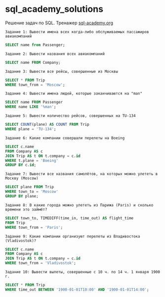 # sql_academy_solutions

Решение задач по SQL. Тренажер [sql-academy.org](https://sql-academy.org/ru/trainer)

`Задание 1: Вывести имена всех когда-либо обслуживаемых пассажиров авиакомпаний`
```sql
SELECT name from Passenger;
```

`Задание 2: Вывести названия всеx авиакомпаний`
```sql
SELECT name FROM Company;
```

`Задание 3: Вывести все рейсы, совершенные из Москвы`
```sql
SELECT * FROM Trip 
WHERE town_from = 'Moscow';
```

`Задание 4: Вывести имена людей, которые заканчиваются на "man"`
```sql
SELECT name FROM Passenger
WHERE name LIKE '%man';
```

`Задание 5: Вывести количество рейсов, совершенных на TU-134`
```sql
SELECT COUNT(plane) AS COUNT FROM Trip
WHERE plane = 'TU-134';
```

`Задание 6: Какие компании совершали перелеты на Boeing`
```sql
SELECT c.name
FROM Company AS c 
JOIN Trip AS t ON t.company = c.id
WHERE t.plane = 'Boeing'
GROUP BY c.id;
```

`Задание 7: Вывести все названия самолётов, на которых можно улететь в Москву (Moscow)`
```sql
SELECT plane FROM Trip
WHERE town_to = 'Moscow'
GROUP BY plane;
```

`Задание 8: В какие города можно улететь из Парижа (Paris) и сколько времени это займёт?`
```sql
SELECT town_to, TIMEDIFF(time_in, time_out) AS flight_time
FROM Trip
WHERE town_from = 'Paris';
```

`Задание 9: Какие компании организуют перелеты из Владивостока (Vladivostok)?`
```sql
SELECT c.name 
FROM Company AS c
JOIN Trip AS t ON t.company = c.id
WHERE town_from = 'Vladivostok';
```

`Задание 10: Вывести вылеты, совершенные с 10 ч. по 14 ч. 1 января 1900 г.`
```sql
SELECT * FROM Trip
WHERE time_out BETWEEN '1900-01-01T10:00' AND '1900-01-01T14:00';
```